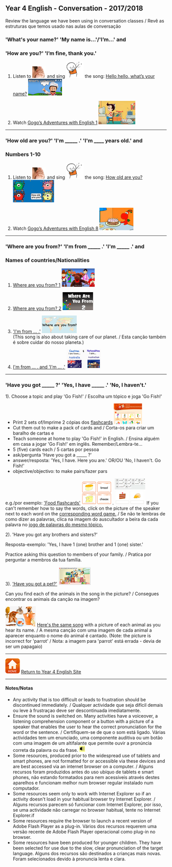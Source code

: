 ## Year 4 English - Conversation - 2017/2018

Review the language we have been using in conversation classes / Revê as estruturas que temos usado nas aulas de conversação  

### 'What's your name?' 'My name is…'/'I’m…' and
### 'How are you?' 'I’m fine, thank you.'

1. Listen to ![listen](/images/listen.png) and sing ![sing](/images/sing.png) the song: [Hello hello, what’s your name?](https://www.youtube.com/watch?v=Uv1JkBL5728) [![wyn](/images/wyn1.png)](https://www.youtube.com/watch?v=Uv1JkBL5728)

2. Watch [Gogo’s Adventures with English 1](https://www.youtube.com/watch?v=9R5-W3bMX4E) [![gae1](/images/gae1.PNG)](https://www.youtube.com/watch?v=9R5-W3bMX4E)  

***

### 'How old are you?' 'I'm _____ .' 'I'm ____ years old.' and
### Numbers 1-10

1. Listen to ![listen](/images/listen.png) and sing ![sing](/images/sing.png) the song: [How old are you?](https://www.youtube.com/watch?v=x2cI4ZgsYU4) [![hoay](/images/hoay.PNG)](https://www.youtube.com/watch?v=x2cI4ZgsYU4)

2. Watch [Gogo’s Adventures with English 8](https://www.youtube.com/watch?v=sn4sp4YGz0E) [![gae8](/images/gae8.PNG)](https://www.youtube.com/watch?v=sn4sp4YGz0E)

*** 

### 'Where are you from?' 'I'm from _____ .' 'I'm _____ .' and
### Names of countries/Nationalities

1. [Where are you from? 1](https://www.youtube.com/watch?v=l6A2EFkjXq4) [![wyf1](/images/wyf1.PNG)](https://www.youtube.com/watch?v=l6A2EFkjXq4)

2. [Where are you from? 2](https://www.youtube.com/watch?v=XfFCaTgsW-I) [![wyf2](/images/wyf2.PNG)](https://www.youtube.com/watch?v=XfFCaTgsW-I)

3. ['I'm from ... .'](https://www.youtube.com/watch?v=Pf6jDODpZmU) [![wyf3](/images/wyf3.PNG)](https://www.youtube.com/watch?v=Pf6jDODpZmU)  
(This song is also about taking care of our planet. / Esta canção também é sobre cuidar do nosso planeta.)  

4. [I'm from ... . and 'I'm ... .'](https://www.youtube.com/watch?v=NJVV1LDt2hE) [![cnat](/images/cnat.PNG)](https://www.youtube.com/watch?v=NJVV1LDt2hE)  

*** 

### 'Have you got _____ ?' 'Yes, I have _____ .' 'No, I haven't.'

1). Choose a topic and play 'Go Fish!' / Escolha um tópico e joga 'Go Fish!'
* Print 2 sets of/Imprime 2 cópias dos [flashcards](https://learnenglishkids.britishcouncil.org/en/flashcards) [![fla1](/images/fla1.PNG)](https://learnenglishkids.britishcouncil.org/en/flashcards)
* Cut them out to make a pack of cards and / Corta-os para criar um baralho de cartas e 
* Teach someone at home to play 'Go Fish!' in English. / Ensina alguém em casa a jogar 'Go Fish!' em inglês. Remember/Lembra-te... 
* 5 (five) cards each / 5 cartas por pessoa
* ask/pergunta 'Have you got a _____ ?' 
* answer/resposta: 'Yes, I have. Here you are.' OR/OU 'No, I haven't. Go Fish!'  
* objective/objectivo: to make pairs/fazer pars

e.g./por exemplo: ['Food flashcards'](https://learnenglishkids.britishcouncil.org/sites/kids/files/attachment/flashcards-food-set-1.pdf) [![fla2](/images/fla2.PNG)](https://learnenglishkids.britishcouncil.org/sites/kids/files/attachment/flashcards-food-set-1.pdf). [![fla3](/images/fla3.PNG)](https://learnenglishkids.britishcouncil.org/en/word-games/food-1) If you can't remember how to say the words, click on the picture of the speaker next to each word on the [corresponding word game.](https://learnenglishkids.britishcouncil.org/en/word-games/food-1) / Se não te lembras de como dizer as palavras, clica na imagem do auscultador a beira da cada palavra no [jogo de palavras do mesmo tópico.](https://learnenglishkids.britishcouncil.org/en/word-games/food-1)  

2). 'Have you got any brothers and sisters?'  

Resposta-exemplo: 'Yes, I have 1 (one) brother and 1 (one) sister.'  

Practice asking this question to members of your family. / Pratica por perguntar a membros da tua família.

3). ['Have you got a pet?'](https://elt.oup.com/student/surprise/level2/songs/song5_1?cc=global&selLanguage=en) [![pet1](/images/pet1.PNG)](https://elt.oup.com/student/surprise/level2/songs/song5_1?cc=global&selLanguage=en)  

Can you find each of the animals in the song in the picture? / Consegues encontrar os animais da canção na imagem?  

[![pet2](/images/pet2.PNG)](https://www.youtube.com/watch?v=6qh_qTOgkhY) [Here's the same song](https://www.youtube.com/watch?v=6qh_qTOgkhY) with a picture of each animal as you hear its name. / A mesma canção com uma imagem de cada animal a aparecer enquanto o nome do animal é cantado. (Note: the picture is incorrect for 'parrot' / Nota: a imagem para 'parrot' está errada - devia de ser um papagaio)  

***
[![home](/images/home.PNG)](https://tangerina-pt.github.io/English/Year4) [Return to Year 4 English Site](https://tangerina-pt.github.io/English/Year4)

***
#### Notes/Notas
* Any activity that is too difficult or leads to frustration should be discontinued immediately. / Qualquer actividade que seja difícil demais ou leve à frustraçao deve ser descontinuada imediatamente.
* Ensure the sound is switched on. Many activities have a voiceover, a listening comprehension component or a button with a picture of a speaker that enables the user to hear the correct pronunciation for the word or the sentence. / Certifiquem-se de que o som está ligado. Várias actividades tem um enunciado, uma componente auditiva ou um botão com uma imagem de um altifalante que permite ouvir a pronúncia correta da palavra ou da frase. ![spkr2](/images/spkr2.PNG)
* Some resources, produced prior to the widespread use of tablets and smart phones, are not formatted for or accessible via these devices and are best accessed via an internet browser on a computer. / Alguns recursos foram produzidos antes do uso ubíquo de tablets e smart phones, não estando formatados para nem acessíveis através destes aparelhos e funcionam melhor num browser regular instalado num computador.
* Some resources seem only to work with Internet Explorer so if an activity doesn't load in your habitual browser try Internet Explorer. / Alguns recursos parecem só funcionar com Internet Explorer, por isso, se uma actividade não carregar no browser habitual, tente no Internet Explorer.if
* Some resources require the browser to launch a recent version of Adobe Flash Player as a plug-in. Vários dos recursos requerem uma versão recente de Adobe Flash Player operacional como plug-in no browser.
* Some resources have been produced for younger children. They have been selected for use due to the slow, clear pronunciation of the target language. Alguns dos recursos são destinados a crianças mais novas. Foram selecionados devido à pronuncia lenta e clara.
